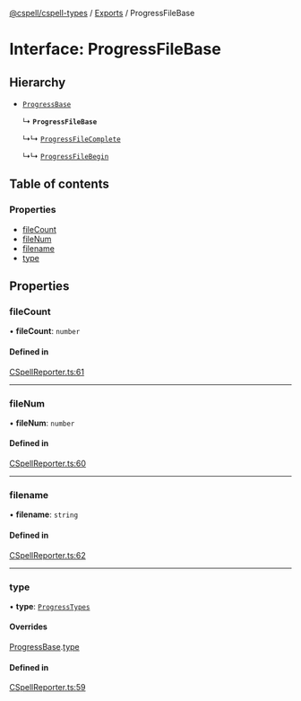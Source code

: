 [@cspell/cspell-types](../README.md) / [Exports](../modules.md) / ProgressFileBase

# Interface: ProgressFileBase

## Hierarchy

- [`ProgressBase`](ProgressBase.md)

  ↳ **`ProgressFileBase`**

  ↳↳ [`ProgressFileComplete`](ProgressFileComplete.md)

  ↳↳ [`ProgressFileBegin`](ProgressFileBegin.md)

## Table of contents

### Properties

- [fileCount](ProgressFileBase.md#filecount)
- [fileNum](ProgressFileBase.md#filenum)
- [filename](ProgressFileBase.md#filename)
- [type](ProgressFileBase.md#type)

## Properties

### fileCount

• **fileCount**: `number`

#### Defined in

[CSpellReporter.ts:61](https://github.com/streetsidesoftware/cspell/blob/aeb24c4/packages/cspell-types/src/CSpellReporter.ts#L61)

___

### fileNum

• **fileNum**: `number`

#### Defined in

[CSpellReporter.ts:60](https://github.com/streetsidesoftware/cspell/blob/aeb24c4/packages/cspell-types/src/CSpellReporter.ts#L60)

___

### filename

• **filename**: `string`

#### Defined in

[CSpellReporter.ts:62](https://github.com/streetsidesoftware/cspell/blob/aeb24c4/packages/cspell-types/src/CSpellReporter.ts#L62)

___

### type

• **type**: [`ProgressTypes`](../modules.md#progresstypes)

#### Overrides

[ProgressBase](ProgressBase.md).[type](ProgressBase.md#type)

#### Defined in

[CSpellReporter.ts:59](https://github.com/streetsidesoftware/cspell/blob/aeb24c4/packages/cspell-types/src/CSpellReporter.ts#L59)
